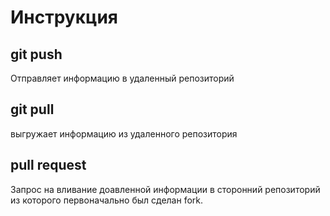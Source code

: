 # Инструкция
## git push
Отправляет информацию в удаленный репозиторий

## git pull
выгружает информацию из удаленного репозитория

## pull request
Запрос на вливание доавленной информации в сторонний репозиторий из которого первоначально был сделан fork.
